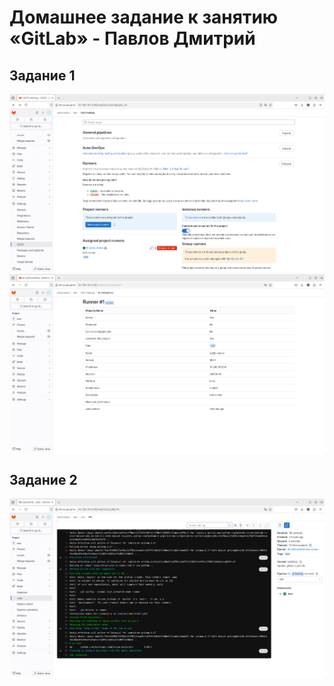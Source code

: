 # Домашнее задание к занятию «GitLab» - Павлов Дмитрий
## Задание 1
![скриншот к заданию 1](https://github.com/goosecompote/8-03-hw/blob/main/img/pic1.png)
![скриншот к заданию 1](https://github.com/goosecompote/8-03-hw/blob/main/img/pic2.png) 
## Задание 2
![скриншот к заданию 2](https://github.com/goosecompote/8-03-hw/blob/main/img/pic3.png) 

